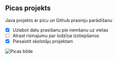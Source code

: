 ## Picas projekts

Java projekts ar picu un Github prasmju parādīšanu

 - [x]  Uzlabot datu prasišanu pie nemšanu uz vietas
 - [ ]  Atrast risinajumu par lodzīņa izstiepšanos
 - [x]  Piesaistit skolotāju projektam

![Picas bilde](https://g2.delphi.lv/images/pix/676x385/RQvM0C06ClA/salami-pica-ediens-italija-48090665.jpg)
